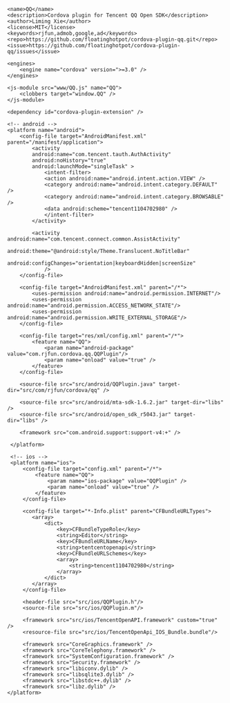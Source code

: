 <?xml version="1.0" encoding="UTF-8"?>

<plugin xmlns="http://apache.org/cordova/ns/plugins/1.0"
	xmlns:android="http://schemas.android.com/apk/res/android"
	id="cordova-plugin-qq"
	version="0.9.8">
	
    <name>QQ</name>
	<description>Cordova plugin for Tencent QQ Open SDK</description>
	<author>Liming Xie</author>
	<license>MIT</license>
	<keywords>rjfun,admob,google,ad</keywords>
    <repo>https://github.com/floatinghotpot/cordova-plugin-qq.git</repo>
    <issue>https://github.com/floatinghotpot/cordova-plugin-qq/issues</issue>

	<engines>
	    <engine name="cordova" version=">=3.0" />
	</engines>

    <js-module src="www/QQ.js" name="QQ">
        <clobbers target="window.QQ" />
    </js-module>

	<dependency id="cordova-plugin-extension" />
	
    <!-- android -->
    <platform name="android">
        <config-file target="AndroidManifest.xml" parent="/manifest/application">
            <activity
            android:name="com.tencent.tauth.AuthActivity" 
            android:noHistory="true" 
            android:launchMode="singleTask" >
                <intent-filter>
                <action android:name="android.intent.action.VIEW" />
                <category android:name="android.intent.category.DEFAULT" />
                <category android:name="android.intent.category.BROWSABLE" />
                <data android:scheme="tencent1104702980" />
                </intent-filter>
            </activity>
            
            <activity android:name="com.tencent.connect.common.AssistActivity"
                android:theme="@android:style/Theme.Translucent.NoTitleBar"
                android:configChanges="orientation|keyboardHidden|screenSize" 
                />
        </config-file>
        
        <config-file target="AndroidManifest.xml" parent="/*">
			<uses-permission android:name="android.permission.INTERNET"/>
			<uses-permission android:name="android.permission.ACCESS_NETWORK_STATE"/>
			<uses-permission android:name="android.permission.WRITE_EXTERNAL_STORAGE"/>
        </config-file>
          
        <config-file target="res/xml/config.xml" parent="/*">
            <feature name="QQ">
                <param name="android-package" value="com.rjfun.cordova.qq.QQPlugin"/>
                <param name="onload" value="true" />
            </feature>
        </config-file>
        
        <source-file src="src/android/QQPlugin.java" target-dir="src/com/rjfun/cordova/qq" />

        <source-file src="src/android/mta-sdk-1.6.2.jar" target-dir="libs" />
        <source-file src="src/android/open_sdk_r5043.jar" target-dir="libs" />
        
        <framework src="com.android.support:support-v4:+" />

     </platform>
     
     <!-- ios -->
     <platform name="ios">
         <config-file target="config.xml" parent="/*">
             <feature name="QQ">
                 <param name="ios-package" value="QQPlugin" />
                 <param name="onload" value="true" />
             </feature>
         </config-file>

         <config-file target="*-Info.plist" parent="CFBundleURLTypes">
            <array>
                <dict>
                    <key>CFBundleTypeRole</key>
                    <string>Editor</string>
                    <key>CFBundleURLName</key>
                    <string>tentcentopenapi</string>
                    <key>CFBundleURLSchemes</key>
                    <array>
                        <string>tencent1104702980</string>
                    </array>
                </dict>
            </array>
         </config-file>

         <header-file src="src/ios/QQPlugin.h"/>
         <source-file src="src/ios/QQPlugin.m"/>
         
         <framework src="src/ios/TencentOpenAPI.framework" custom="true" />
         <resource-file src="src/ios/TencentOpenApi_IOS_Bundle.bundle"/>

         <framework src="CoreGraphics.framework" />
         <framework src="CoreTelephony.framework" />
         <framework src="SystemConfiguration.framework" />
         <framework src="Security.framework" />
         <framework src="libiconv.dylib" />
         <framework src="libsqlite3.dylib" />
         <framework src="libstdc++.dylib" />
         <framework src="libz.dylib" />
	</platform>

</plugin>
